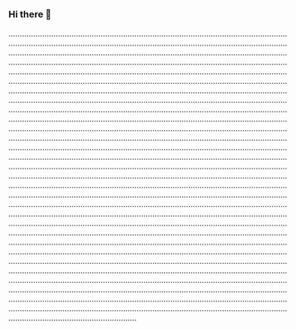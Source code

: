 ### Hi there 👋

.................................................................................................................................................................................................................................................................................................................................................................................................................................................................................................................................................................................................................................................................................................................................................................................................................................................................................................................................................................................................................................................................................................................................................................................................................................................................................................................................................................................................................................................................................................................................................................................................................................................................................................................................................................................................................................................................................................................................................................................................................................................................................................................................................................................................................................................................................................................................................................................................................................................................................................................................................................................................................................................................................................................................................................................................................................................................................................................................................................................................................................................................................................................................................................................................................................................................................................................................................................................................................................................................................................................................................................................................................................................................................................................................................................................................................................................................................................................................